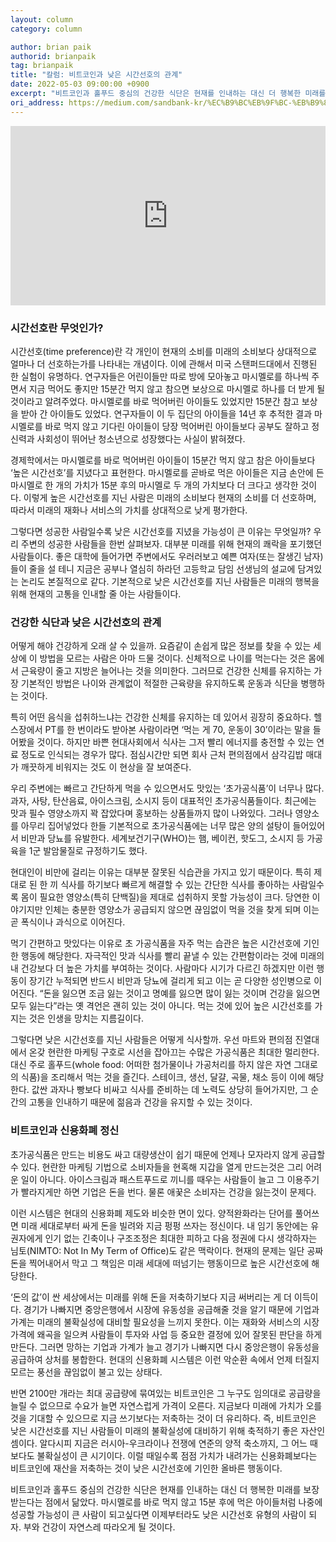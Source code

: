 ```yaml
---
layout: column
category: column

author: brian paik
authorid: brianpaik
tag: brianpaik
title: "칼럼: 비트코인과 낮은 시간선호의 관계"
date: 2022-05-03 09:00:00 +0900
excerpt: "비트코인과 홀푸드 중심의 건강한 식단은 현재를 인내하는 대신 더 행복한 미래를 보장받는다는 점에서 닮았다."
ori_address: https://medium.com/sandbank-kr/%EC%B9%BC%EB%9F%BC-%EB%B9%84%ED%8A%B8%EC%BD%94%EC%9D%B8%EA%B3%BC-%EB%82%AE%EC%9D%80-%EC%8B%9C%EA%B0%84%EC%84%A0%ED%98%B8%EC%9D%98-%EA%B4%80%EA%B3%84-d2f0d542ec1a
---
```


<div style="width:100%;height:0;padding-bottom:57%;position:relative;"><iframe src="https://giphy.com/embed/3o6MbhEln7WjAKiqkM" width="100%" height="100%" style="position:absolute" frameBorder="0" class="giphy-embed" allowFullScreen></iframe></div>

### 시간선호란 무엇인가?

시간선호(time preference)란 각 개인이 현재의 소비를 미래의 소비보다 상대적으로 얼마나 더 선호하는가를 나타내는 개념이다. 이에 관해서 미국 스탠퍼드대에서 진행된 한 실험이 유명하다. 연구자들은 어린이들만 따로 방에 모아놓고 마시멜로를 하나씩 주면서 지금 먹어도 좋지만 15분간 먹지 않고 참으면 보상으로 마시멜로 하나를 더 받게 될 것이라고 알려주었다. 마시멜로를 바로 먹어버린 아이들도 있었지만 15분간 참고 보상을 받아 간 아이들도 있었다. 연구자들이 이 두 집단의 아이들을 14년 후 추적한 결과 마시멜로를 바로 먹지 않고 기다린 아이들이 당장 먹어버린 아이들보다 공부도 잘하고 정신력과 사회성이 뛰어난 청소년으로 성장했다는 사실이 밝혀졌다.

경제학에서는 마시멜로를 바로 먹어버린 아이들이 15분간 먹지 않고 참은 아이들보다 ‘높은 시간선호’를 지녔다고 표현한다. 마시멜로를 곧바로 먹은 아이들은 지금 손안에 든 마시멜로 한 개의 가치가 15분 후의 마시멜로 두 개의 가치보다 더 크다고 생각한 것이다. 이렇게 높은 시간선호를 지닌 사람은 미래의 소비보다 현재의 소비를 더 선호하며, 따라서 미래의 재화나 서비스의 가치를 상대적으로 낮게 평가한다.

그렇다면 성공한 사람일수록 낮은 시간선호를 지녔을 가능성이 큰 이유는 무엇일까? 우리 주변의 성공한 사람들을 한번 살펴보자. 대부분 미래를 위해 현재의 쾌락을 포기했던 사람들이다. 좋은 대학에 들어가면 주변에서도 우러러보고 예쁜 여자(또는 잘생긴 남자)들이 줄을 설 테니 지금은 공부나 열심히 하라던 고등학교 담임 선생님의 설교에 담겨있는 논리도 본질적으로 같다. 기본적으로 낮은 시간선호를 지닌 사람들은 미래의 행복을 위해 현재의 고통을 인내할 줄 아는 사람들이다.

### 건강한 식단과 낮은 시간선호의 관계

어떻게 해야 건강하게 오래 살 수 있을까. 요즘같이 손쉽게 많은 정보를 찾을 수 있는 세상에 이 방법을 모르는 사람은 아마 드물 것이다. 신체적으로 나이를 먹는다는 것은 몸에서 근육량이 줄고 지방은 늘어나는 것을 의미한다. 그러므로 건강한 신체를 유지하는 가장 기본적인 방법은 나이와 관계없이 적절한 근육량을 유지하도록 운동과 식단을 병행하는 것이다.

특히 어떤 음식을 섭취하느냐는 건강한 신체를 유지하는 데 있어서 굉장히 중요하다. 헬스장에서 PT를 한 번이라도 받아본 사람이라면 ‘먹는 게 70, 운동이 30’이라는 말을 들어봤을 것이다. 하지만 바쁜 현대사회에서 식사는 그저 빨리 에너지를 충전할 수 있는 연료 정도로 인식되는 경우가 많다. 점심시간만 되면 회사 근처 편의점에서 삼각김밥 매대가 깨끗하게 비워지는 것도 이 현상을 잘 보여준다.

우리 주변에는 빠르고 간단하게 먹을 수 있으면서도 맛있는 ‘초가공식품’이 너무나 많다. 과자, 사탕, 탄산음료, 아이스크림, 소시지 등이 대표적인 초가공식품들이다. 최근에는 맛과 필수 영양소까지 꽉 잡았다며 홍보하는 상품들까지 많이 나와있다. 그러나 영양소를 아무리 집어넣었다 한들 기본적으로 초가공식품에는 너무 많은 양의 설탕이 들어있어서 비만과 당뇨를 유발한다. 세계보건기구(WHO)는 햄, 베이컨, 핫도그, 소시지 등 가공육을 1군 발암물질로 규정하기도 했다.

현대인이 비만에 걸리는 이유는 대부분 잘못된 식습관을 가지고 있기 때문이다. 특히 제대로 된 한 끼 식사를 하기보다 빠르게 해결할 수 있는 간단한 식사를 좋아하는 사람일수록 몸이 필요한 영양소(특히 단백질)을 제대로 섭취하지 못할 가능성이 크다. 당연한 이야기지만 인체는 충분한 영양소가 공급되지 않으면 끊임없이 먹을 것을 찾게 되며 이는 곧 폭식이나 과식으로 이어진다.

먹기 간편하고 맛있다는 이유로 초 가공식품을 자주 먹는 습관은 높은 시간선호에 기인한 행동에 해당한다. 자극적인 맛과 식사를 빨리 끝낼 수 있는 간편함이라는 것에 미래의 내 건강보다 더 높은 가치를 부여하는 것이다. 사람마다 시기가 다르긴 하겠지만 이런 행동이 장기간 누적되면 반드시 비만과 당뇨에 걸리게 되고 이는 곧 다양한 성인병으로 이어진다. “돈을 잃으면 조금 잃는 것이고 명예를 잃으면 많이 잃는 것이며 건강을 잃으면 모두 잃는다”라는 옛 격언은 괜히 있는 것이 아니다. 먹는 것에 있어 높은 시간선호를 가지는 것은 인생을 망치는 지름길이다.

그렇다면 낮은 시간선호를 지닌 사람들은 어떻게 식사할까. 우선 마트와 편의점 진열대에서 온갖 현란한 마케팅 구호로 시선을 잡아끄는 수많은 가공식품은 최대한 멀리한다. 대신 주로 홀푸드(whole food: 어떠한 첨가물이나 가공처리를 하지 않은 자연 그대로의 식품)을 조리해서 먹는 것을 즐긴다. 스테이크, 생선, 달걀, 곡물, 채소 등이 이에 해당한다. 값싼 과자나 빵보다 비싸고 식사를 준비하는 데 노력도 상당히 들어가지만, 그 순간의 고통을 인내하기 때문에 젊음과 건강을 유지할 수 있는 것이다.

### 비트코인과 신용화폐 정신

초가공식품은 만드는 비용도 싸고 대량생산이 쉽기 때문에 언제나 모자라지 않게 공급할 수 있다. 현란한 마케팅 기법으로 소비자들을 현혹해 지갑을 열게 만드는것은 그리 어려운 일이 아니다. 아이스크림과 패스트푸드로 끼니를 때우는 사람들이 늘고 그 이용주기가 빨라지게만 하면 기업은 돈을 번다. 물론 애꿎은 소비자는 건강을 잃는것이 문제다.

이런 시스템은 현대의 신용화폐 제도와 비슷한 면이 있다. 양적완화라는 단어를 풀어쓰면 미래 세대로부터 싸게 돈을 빌려와 지금 펑펑 쓰자는 정신이다. 내 임기 동안에는 유권자에게 인기 없는 긴축이나 구조조정은 최대한 피하고 다음 정권에 다시 생각하자는 님토(NIMTO: Not In My Term of Office)도 같은 맥락이다. 현재의 문제는 일단 공짜 돈을 찍어내어서 막고 그 책임은 미래 세대에 떠넘기는 행동이므로 높은 시간선호에 해당한다.

‘돈의 값’이 싼 세상에서는 미래를 위해 돈을 저축하기보다 지금 써버리는 게 더 이득이다. 경기가 나빠지면 중앙은행에서 시장에 유동성을 공급해줄 것을 알기 때문에 기업과 가계는 미래의 불확실성에 대비할 필요성을 느끼지 못한다. 이는 재화와 서비스의 시장가격에 왜곡을 일으켜 사람들이 투자와 사업 등 중요한 결정에 있어 잘못된 판단을 하게 만든다. 그러면 망하는 기업과 가계가 늘고 경기가 나빠지면 다시 중앙은행이 유동성을 공급하여 상처를 봉합한다. 현대의 신용화폐 시스템은 이런 악순환 속에서 언제 터질지 모르는 풍선을 끊임없이 불고 있는 상태다.

반면 2100만 개라는 최대 공급량에 묶여있는 비트코인은 그 누구도 임의대로 공급량을 늘릴 수 없으므로 수요가 늘면 자연스럽게 가격이 오른다. 지금보다 미래에 가치가 오를 것을 기대할 수 있으므로 지금 쓰기보다는 저축하는 것이 더 유리하다. 즉, 비트코인은 낮은 시간선호를 지닌 사람들이 미래의 불확실성에 대비하기 위해 축적하기 좋은 자산인 셈이다. 알다시피 지금은 러시아-우크라이나 전쟁에 연준의 양적 축소까지, 그 어느 때보다도 불확실성이 큰 시기이다. 이럴 때일수록 점점 가치가 내려가는 신용화폐보다는 비트코인에 재산을 저축하는 것이 낮은 시간선호에 기인한 올바른 행동이다.

비트코인과 홀푸드 중심의 건강한 식단은 현재를 인내하는 대신 더 행복한 미래를 보장받는다는 점에서 닮았다. 마시멜로를 바로 먹지 않고 15분 후에 먹은 아이들처럼 나중에 성공할 가능성이 큰 사람이 되고싶다면 이제부터라도 낮은 시간선호 유형의 사람이 되자. 부와 건강이 자연스레 따라오게 될 것이다.
